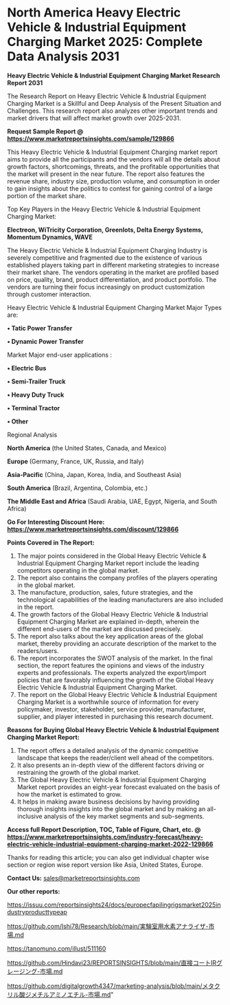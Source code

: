 # North America Heavy Electric Vehicle & Industrial Equipment Charging Market 2025: Complete Data Analysis 2031

<strong>Heavy Electric Vehicle & Industrial Equipment Charging Market Research Report 2031</strong>

The Research Report on Heavy Electric Vehicle & Industrial Equipment Charging Market is a Skillful and Deep Analysis of the Present Situation and Challenges. This research report also analyzes other important trends and market drivers that will affect market growth over 2025-2031.

<strong>Request Sample Report @ <a href=https://www.marketreportsinsights.com/sample/129866>https://www.marketreportsinsights.com/sample/129866</a></strong>

This Heavy Electric Vehicle & Industrial Equipment Charging market report aims to provide all the participants and the vendors will all the details about growth factors, shortcomings, threats, and the profitable opportunities that the market will present in the near future. The report also features the revenue share, industry size, production volume, and consumption in order to gain insights about the politics to contest for gaining control of a large portion of the market share.

Top Key Players in the Heavy Electric Vehicle & Industrial Equipment Charging Market:

<strong>Electreon, WiTricity Corporation, Greenlots, Delta Energy Systems, Momentum Dynamics, WAVE</strong>

The Heavy Electric Vehicle & Industrial Equipment Charging Industry is severely competitive and fragmented due to the existence of various established players taking part in different marketing strategies to increase their market share. The vendors operating in the market are profiled based on price, quality, brand, product differentiation, and product portfolio. The vendors are turning their focus increasingly on product customization through customer interaction.

Heavy Electric Vehicle & Industrial Equipment Charging Market Major Types are:

<strong>• Tatic Power Transfer

• Dynamic Power Transfer</strong>

Market Major end-user applications :

<strong>• Electric Bus

• Semi-Trailer Truck

• Heavy Duty Truck

• Terminal Tractor

• Other</strong>

Regional Analysis

</u><strong><b>North America</b></strong> (the United States, Canada, and Mexico)

<strong><b>Europe </b></strong>(Germany, France, UK, Russia, and Italy)

<strong><b>Asia-Pacific</b></strong> (China, Japan, Korea, India, and Southeast Asia)

<strong><b>South America</b></strong> (Brazil, Argentina, Colombia, etc.)

<strong><b>The Middle East and Africa</b></strong> (Saudi Arabia, UAE, Egypt, Nigeria, and South Africa)

<strong>Go For Interesting Discount Here: <a href=https://www.marketreportsinsights.com/discount/129866>https://www.marketreportsinsights.com/discount/129866</a></strong>

<strong>Points Covered in The Report:</strong>
<ol>
  <li>The major points considered in the Global Heavy Electric Vehicle & Industrial Equipment Charging Market report include the leading competitors operating in the global market.</li>
  <li>The report also contains the company profiles of the players operating in the global market.</li>
  <li>The manufacture, production, sales, future strategies, and the technological capabilities of the leading manufacturers are also included in the report.</li>
  <li>The growth factors of the Global Heavy Electric Vehicle & Industrial Equipment Charging Market are explained in-depth, wherein the different end-users of the market are discussed precisely.</li>
  <li>The report also talks about the key application areas of the global market, thereby providing an accurate description of the market to the readers/users.</li>
  <li>The report incorporates the SWOT analysis of the market. In the final section, the report features the opinions and views of the industry experts and professionals. The experts analyzed the export/import policies that are favorably influencing the growth of the Global Heavy Electric Vehicle & Industrial Equipment Charging Market.</li>
  <li>The report on the Global Heavy Electric Vehicle & Industrial Equipment Charging Market is a worthwhile source of information for every policymaker, investor, stakeholder, service provider, manufacturer, supplier, and player interested in purchasing this research document.</li>
</ol>
<strong>Reasons for Buying Global Heavy Electric Vehicle & Industrial Equipment Charging Market Report:</strong>

<ol>
  <li>The report offers a detailed analysis of the dynamic competitive landscape that keeps the reader/client well ahead of the competitors.</li>
  <li>It also presents an in-depth view of the different factors driving or restraining the growth of the global market.</li>
  <li>The Global Heavy Electric Vehicle & Industrial Equipment Charging Market report provides an eight-year forecast evaluated on the basis of how the market is estimated to grow.</li>
  <li>It helps in making aware business decisions by having providing thorough insights insights into the global market and by making an all-inclusive analysis of the key market segments and sub-segments.</li>
</ol>
<strong>Access full Report Description, TOC, Table of Figure, Chart, etc. @ <a href=https://www.marketreportsinsights.com/industry-forecast/heavy-electric-vehicle-industrial-equipment-charging-market-2022-129866>https://www.marketreportsinsights.com/industry-forecast/heavy-electric-vehicle-industrial-equipment-charging-market-2022-129866</a></strong>


Thanks for reading this article; you can also get individual chapter wise section or region wise report version like Asia, United States, Europe.

<strong>Contact Us:</strong>
sales@marketreportsinsights.com

<strong>Our other reports:</strong>

<a href=https://issuu.com/reportsinsights24/docs/europecfapilingrigsmarket2025industryproducttypeap>https://issuu.com/reportsinsights24/docs/europecfapilingrigsmarket2025industryproducttypeap</a>

<a href=https://github.com/Ishi78/Research/blob/main/実験室用水素アナライザ-市場.md>https://github.com/Ishi78/Research/blob/main/実験室用水素アナライザ-市場.md</a>

<a href=https://tanomuno.com/illust/511160>https://tanomuno.com/illust/511160</a>

<a href=https://github.com/Hindavi23/REPORTSINSIGHTS/blob/main/直接コートIRグレージング-市場.md>https://github.com/Hindavi23/REPORTSINSIGHTS/blob/main/直接コートIRグレージング-市場.md</a>

<a href=https://github.com/digitalgrowth4347/marketing-analysis/blob/main/メタクリル酸ジメチルアミノエチル-市場.md>https://github.com/digitalgrowth4347/marketing-analysis/blob/main/メタクリル酸ジメチルアミノエチル-市場.md</a>"
